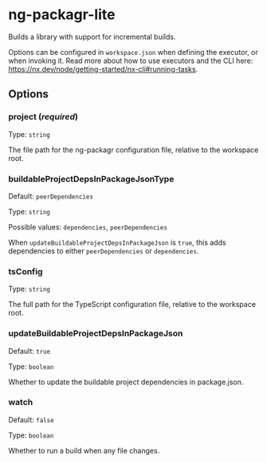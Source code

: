 # ng-packagr-lite

Builds a library with support for incremental builds.

Options can be configured in `workspace.json` when defining the executor, or when invoking it.
Read more about how to use executors and the CLI here: https://nx.dev/node/getting-started/nx-cli#running-tasks.

## Options

### project (_**required**_)

Type: `string`

The file path for the ng-packagr configuration file, relative to the workspace root.

### buildableProjectDepsInPackageJsonType

Default: `peerDependencies`

Type: `string`

Possible values: `dependencies`, `peerDependencies`

When `updateBuildableProjectDepsInPackageJson` is `true`, this adds dependencies to either `peerDependencies` or `dependencies`.

### tsConfig

Type: `string`

The full path for the TypeScript configuration file, relative to the workspace root.

### updateBuildableProjectDepsInPackageJson

Default: `true`

Type: `boolean`

Whether to update the buildable project dependencies in package.json.

### watch

Default: `false`

Type: `boolean`

Whether to run a build when any file changes.
